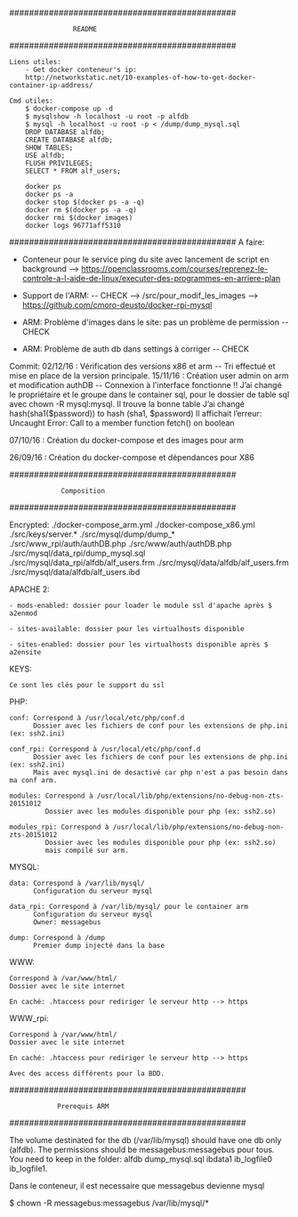 ##############################################

					README

##############################################

	Liens utiles:
		- Get docker conteneur's ip: 
		http://networkstatic.net/10-examples-of-how-to-get-docker-container-ip-address/

	Cmd utiles:
		$ docker-compose up -d
		$ mysqlshow -h localhost -u root -p alfdb
		$ mysql -h localhost -u root -p < /dump/dump_mysql.sql
		DROP DATABASE alfdb;
		CREATE DATABASE alfdb;
		SHOW TABLES;
		USE alfdb;
		FLUSH PRIVILEGES;
		SELECT * FROM alf_users;

		docker ps
		docker ps -a
		docker stop $(docker ps -a -q)
		docker rm $(docker ps -a -q)
		docker rmi $(docker images)
		docker logs 96771aff5310

##############################################
A faire:

- Conteneur pour le service ping du site avec lancement de script en background
	--> https://openclassrooms.com/courses/reprenez-le-controle-a-l-aide-de-linux/executer-des-programmes-en-arriere-plan

- Support de l'ARM: -- CHECK
	--> /src/pour_modif_les_images
	--> https://github.com/cmoro-deusto/docker-rpi-mysql

- ARM: Problème d'images dans le site: pas un problème de permission -- CHECK
- ARM: Problème de auth db dans settings à corriger -- CHECK




Commit: 
02/12/16 : Vérification des versions x86 et arm -- Tri effectué et mise en place de la version principale.
15/11/16 : Création user admin on arm et modification authDB -- Connexion à l'interface fonctionne !!
	   J’ai changé le propriétaire et le groupe dans le container sql, pour le dossier de table sql avec chown -R mysql:mysql. Il trouve la bonne table
	   J’ai changé hash(sha1($password)) to hash (sha1, $password) Il affichait l’erreur: Uncaught Error: Call to a member function fetch() on boolean   

07/10/16 : Création du docker-compose et des images pour arm

26/09/16 : Création du docker-compose et dépendances pour X86

##############################################

				 Composition

##############################################

Encrypted:
./docker-compose_arm.yml
./docker-compose_x86.yml
./src/keys/server.*
./src/mysql/dump/dump_*
./src/www_rpi/auth/authDB.php 
./src/www/auth/authDB.php 
./src/mysql/data_rpi/dump_mysql.sql
./src/mysql/data_rpi/alfdb/alf_users.frm 
./src/mysql/data/alfdb/alf_users.frm 
./src/mysql/data/alfdb/alf_users.ibd 

APACHE 2:
	
	- mods-enabled: dossier pour loader le module ssl d'apache après $ a2enmod

	- sites-available: dossier pour les virtualhosts disponible

	- sites-enabled: dossier pour les virtualhosts disponible après $ a2ensite

KEYS:
	
	Ce sont les clés pour le support du ssl


PHP:

	conf: Correspond à /usr/local/etc/php/conf.d
		  Dossier avec les fichiers de conf pour les extensions de php.ini (ex: ssh2.ini)

	conf_rpi: Correspond à /usr/local/etc/php/conf.d
		  Dossier avec les fichiers de conf pour les extensions de php.ini (ex: ssh2.ini)
		  Mais avec mysql.ini de desactivé car php n'est a pas besoin dans ma conf arm.

	modules: Correspond à /usr/local/lib/php/extensions/no-debug-non-zts-20151012
			 Dossier avec les modules disponible pour php (ex: ssh2.so)

	modules_rpi: Correspond à /usr/local/lib/php/extensions/no-debug-non-zts-20151012
			 Dossier avec les modules disponible pour php (ex: ssh2.so)
			 mais compilé sur arm.

MYSQL:

	data: Correspond à /var/lib/mysql/
		  Configuration du serveur mysql

	data_rpi: Correspond à /var/lib/mysql/ pour le container arm
		  Configuration du serveur mysql
		  Owner: messagebus

	dump: Correspond à /dump
		  Premier dump injecté dans la base

WWW:

	Correspond à /var/www/html/
	Dossier avec le site internet

	En caché: .htaccess pour rediriger le serveur http --> https

WWW_rpi:

	Correspond à /var/www/html/
	Dossier avec le site internet

	En caché: .htaccess pour rediriger le serveur http --> https

	Avec des access différents pour la BDD.

################################################

				Prerequis ARM

################################################

The volume destinated for the db (/var/lib/mysql) should have one db only (alfdb). The permissions should be messagebus:messagebus pour tous.
You need to keep in the folder: alfdb  dump_mysql.sql  ibdata1  ib_logfile0  ib_logfile1.

Dans le conteneur, il est necessaire que messagebus devienne mysql

$ chown -R messagebus:messagebus /var/lib/mysql/*
